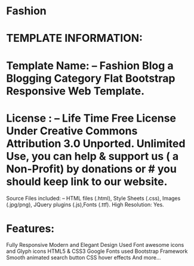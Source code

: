 # Fashion
# TEMPLATE INFORMATION:
# Template Name: – Fashion Blog a Blogging Category Flat Bootstrap Responsive Web Template.
# License : –  Life Time Free License Under Creative Commons Attribution 3.0 Unported. Unlimited Use, you can help & support us ( a Non-Profit) by donations or # you should keep link to our website.
Source Files included: – HTML files (.html), Style Sheets (.css), Images (.jpg/png),
JQuery plugins (.js),Fonts (.ttf).
High Resolution: Yes.
# Features:
Fully Responsive
Modern and Elegant Design
Used Font awesome icons and Glyph icons
HTML5 & CSS3
Google Fonts used
Bootstrap Framework
Smooth animated search button
CSS hover effects
And more…
 
 
